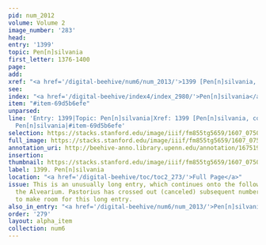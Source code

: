 ```yaml
---
pid: num_2012
volume: Volume 2
image_number: '283'
head:
entry: '1399'
topic: Pen[n]silvania
first_letter: 1376-1400
page:
add:
xref: "<a href='/digital-beehive/num6/num_2013/'>1399 [Pen[n]silvania, continued]</a>"
see:
index: "<a href='/digital-beehive/index4/index_2980/'>Pen[n]silvania</a>"
item: "#item-69d5b6efe"
unparsed:
line: 'Entry: 1399|Topic: Pen[n]silvania|Xref: 1399 [Pen[n]silvania, continued]|Index:
  Pen[n]silvania|#item-69d5b6efe'
selection: https://stacks.stanford.edu/image/iiif/fm855tg5659/1607_0750/371,3035,2960,2024/full/0/default.jpg
full_image: https://stacks.stanford.edu/image/iiif/fm855tg5659/1607_0750/full/full/0/default.jpg
annotation_uri: http://beehive-anno.library.upenn.edu/annotation/1675194664716
insertion:
thumbnail: https://stacks.stanford.edu/image/iiif/fm855tg5659/1607_0750/371,3035,600,180/250,/0/default.jpg
label: 1399. Pen[n]silvania
location: "<a href='/digital-beehive/toc/toc2_273/'>Full Page</a>"
issue: This is an unusually long entry, which continues onto the following page of
  the Alvearium. Pastorius has crossed out (canceled) subsequent numbers in the Alvearium
  to make room for this long entry.
also_in_entry: "<a href='/digital-beehive/num6/num_2013/'>Pen[n]silvania, continued</a>"
order: '279'
layout: alpha_item
collection: num6
---
```

